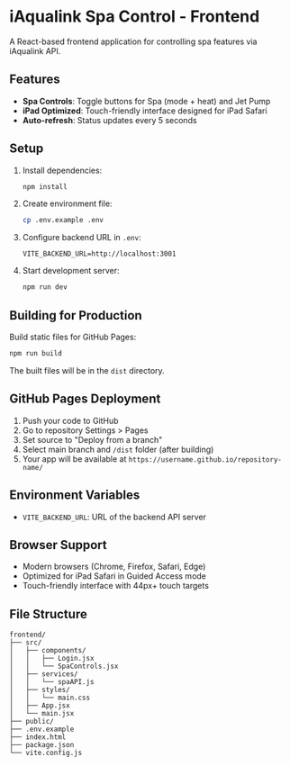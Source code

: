 # iAqualink Spa Control - Frontend

A React-based frontend application for controlling spa features via iAqualink API.

## Features

- **Spa Controls**: Toggle buttons for Spa (mode + heat) and Jet Pump
- **iPad Optimized**: Touch-friendly interface designed for iPad Safari
- **Auto-refresh**: Status updates every 5 seconds

## Setup

1. Install dependencies:
   ```bash
   npm install
   ```

2. Create environment file:
   ```bash
   cp .env.example .env
   ```

3. Configure backend URL in `.env`:
   ```
   VITE_BACKEND_URL=http://localhost:3001
   ```

4. Start development server:
   ```bash
   npm run dev
   ```

## Building for Production

Build static files for GitHub Pages:
```bash
npm run build
```

The built files will be in the `dist` directory.

## GitHub Pages Deployment

1. Push your code to GitHub
2. Go to repository Settings > Pages
3. Set source to "Deploy from a branch"
4. Select main branch and `/dist` folder (after building)
5. Your app will be available at `https://username.github.io/repository-name/`

## Environment Variables

- `VITE_BACKEND_URL`: URL of the backend API server

## Browser Support

- Modern browsers (Chrome, Firefox, Safari, Edge)
- Optimized for iPad Safari in Guided Access mode
- Touch-friendly interface with 44px+ touch targets

## File Structure

```
frontend/
├── src/
│   ├── components/
│   │   ├── Login.jsx
│   │   └── SpaControls.jsx
│   ├── services/
│   │   └── spaAPI.js
│   ├── styles/
│   │   └── main.css
│   ├── App.jsx
│   └── main.jsx
├── public/
├── .env.example
├── index.html
├── package.json
└── vite.config.js
```
